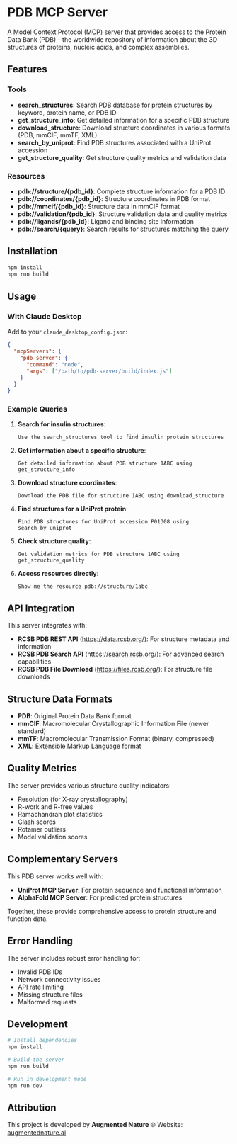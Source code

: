 # PDB MCP Server

A Model Context Protocol (MCP) server that provides access to the Protein Data Bank (PDB) - the worldwide repository of information about the 3D structures of proteins, nucleic acids, and complex assemblies.

## Features

### Tools

- **search_structures**: Search PDB database for protein structures by keyword, protein name, or PDB ID
- **get_structure_info**: Get detailed information for a specific PDB structure
- **download_structure**: Download structure coordinates in various formats (PDB, mmCIF, mmTF, XML)
- **search_by_uniprot**: Find PDB structures associated with a UniProt accession
- **get_structure_quality**: Get structure quality metrics and validation data

### Resources

- **pdb://structure/{pdb_id}**: Complete structure information for a PDB ID
- **pdb://coordinates/{pdb_id}**: Structure coordinates in PDB format
- **pdb://mmcif/{pdb_id}**: Structure data in mmCIF format
- **pdb://validation/{pdb_id}**: Structure validation data and quality metrics
- **pdb://ligands/{pdb_id}**: Ligand and binding site information
- **pdb://search/{query}**: Search results for structures matching the query

## Installation

```bash
npm install
npm run build
```

## Usage

### With Claude Desktop

Add to your `claude_desktop_config.json`:

```json
{
  "mcpServers": {
    "pdb-server": {
      "command": "node",
      "args": ["/path/to/pdb-server/build/index.js"]
    }
  }
}
```

### Example Queries

1. **Search for insulin structures**:

   ```
   Use the search_structures tool to find insulin protein structures
   ```

2. **Get information about a specific structure**:

   ```
   Get detailed information about PDB structure 1ABC using get_structure_info
   ```

3. **Download structure coordinates**:

   ```
   Download the PDB file for structure 1ABC using download_structure
   ```

4. **Find structures for a UniProt protein**:

   ```
   Find PDB structures for UniProt accession P01308 using search_by_uniprot
   ```

5. **Check structure quality**:

   ```
   Get validation metrics for PDB structure 1ABC using get_structure_quality
   ```

6. **Access resources directly**:
   ```
   Show me the resource pdb://structure/1abc
   ```

## API Integration

This server integrates with:

- **RCSB PDB REST API** (https://data.rcsb.org/): For structure metadata and information
- **RCSB PDB Search API** (https://search.rcsb.org/): For advanced search capabilities
- **RCSB PDB File Download** (https://files.rcsb.org/): For structure file downloads

## Structure Data Formats

- **PDB**: Original Protein Data Bank format
- **mmCIF**: Macromolecular Crystallographic Information File (newer standard)
- **mmTF**: Macromolecular Transmission Format (binary, compressed)
- **XML**: Extensible Markup Language format

## Quality Metrics

The server provides various structure quality indicators:

- Resolution (for X-ray crystallography)
- R-work and R-free values
- Ramachandran plot statistics
- Clash scores
- Rotamer outliers
- Model validation scores

## Complementary Servers

This PDB server works well with:

- **UniProt MCP Server**: For protein sequence and functional information
- **AlphaFold MCP Server**: For predicted protein structures

Together, these provide comprehensive access to protein structure and function data.

## Error Handling

The server includes robust error handling for:

- Invalid PDB IDs
- Network connectivity issues
- API rate limiting
- Missing structure files
- Malformed requests

## Development

```bash
# Install dependencies
npm install

# Build the server
npm run build

# Run in development mode
npm run dev
```

## Attribution

This project is developed by **Augmented Nature**
🌐 Website: [augmentednature.ai](https://augmentednature.ai)
